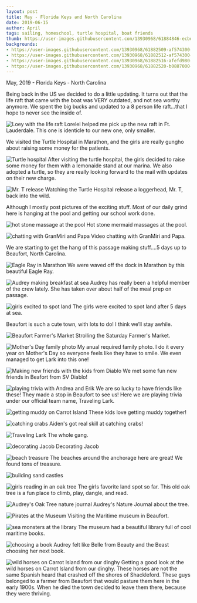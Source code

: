 ```yaml
---
layout: post
title: May - Florida Keys and North Carolina
date: 2019-06-15
author: April
tags: sailing, homeschool, turtle hospital, boat friends
thumb: https://user-images.githubusercontent.com/13930968/61884846-ecbdcf80-aeca-11e9-846c-9d67860820fa.jpeg
backgrounds:
- https://user-images.githubusercontent.com/13930968/61882509-af574300-aec6-11e9-822d-24a16bac27e3.jpeg
- https://user-images.githubusercontent.com/13930968/61882512-af574300-aec6-11e9-982c-3163ebebfa57.jpeg
- https://user-images.githubusercontent.com/13930968/61882516-afefd980-aec6-11e9-8247-b354a265b797.jpeg
- https://user-images.githubusercontent.com/13930968/61882520-b0887000-aec6-11e9-8204-2f3e6458587e.jpeg
---
```


May, 2019 - Florida Keys - North Carolina

Being back in the US we decided to do a little updating. It turns out that the life raft that came with the boat was VERY outdated, and not sea worthy anymore. We spent the big bucks and updated to a 8 person life raft…that I hope to never see the inside of. 

![Loey with the life raft](https://user-images.githubusercontent.com/13930968/61883556-ac5d5200-aec8-11e9-9fc1-b0df6981e72c.jpeg)
Lorelei helped me pick up the new raft in Ft. Lauderdale. This one is identicle to our new one, only smaller. 

We visited the Turtle Hospital in Marathon, and the girls are really gungho about raising some money for the patients. 

![Turtle hospital](https://user-images.githubusercontent.com/13930968/61882507-aebeac80-aec6-11e9-92e7-0c949c7b9401.jpeg)
After visiting the turtle hospital, the girls decided to raise some money for them with a lemonaide stand at our marina. We also adopted a turtle, so they are really looking forward to the mail with updates on their new charge. 

![Mr. T release](https://user-images.githubusercontent.com/13930968/61883565-ae271580-aec8-11e9-98ee-b554f6f187b9.jpeg)
Watching the Turtle Hospital release a loggerhead, Mr. T,  back into the wild. 

Although I mostly post pictures of the exciting stuff. Most of our daily grind here is hanging at the pool and getting our school work done. 

![hot stone massage at the pool](https://user-images.githubusercontent.com/13930968/61883558-acf5e880-aec8-11e9-8ed5-7db29f5918b9.jpeg)
Hot stone mermaid massages at the pool. 

![chatting with GranMiri and Papa](https://user-images.githubusercontent.com/13930968/61883561-ad8e7f00-aec8-11e9-8e49-31e0b224c60d.jpeg)
Video chatting with GranMiri and Papa. 

We are starting to get the hang of this passage making stuff….5 days up to Beaufort, North Carolina. 

![Eagle Ray in Marathon](https://user-images.githubusercontent.com/13930968/61882509-af574300-aec6-11e9-822d-24a16bac27e3.jpeg)
We were waved off the dock in Marathon by this beautiful Eagle Ray. 

![Audrey making breakfast at sea](https://user-images.githubusercontent.com/13930968/61882511-af574300-aec6-11e9-8218-0d69af26d393.jpeg)
Audrey has really been a helpful member of the crew lately. She has taken over about half of the meal prep on passage. 

![girls excited to spot land](https://user-images.githubusercontent.com/13930968/61882512-af574300-aec6-11e9-982c-3163ebebfa57.jpeg)
The girls were excited to spot land after 5 days at sea. 

Beaufort is such a cute town, with lots to do! I think we’ll stay awhile. 

![Beaufort Farmer's Market](https://user-images.githubusercontent.com/13930968/61882514-afefd980-aec6-11e9-87f3-5e8d3dea5bf8.jpeg)
Strolling the Saturday Farmer's Market. 

![Mother's Day family photo](https://user-images.githubusercontent.com/13930968/61882516-afefd980-aec6-11e9-8247-b354a265b797.jpeg)
My anual required family photo. I do it every year on Mother's Day so everyone feels like they have to smile. We even managed to get Lark into this one! 

![Making new friends with the kids from Diablo](https://user-images.githubusercontent.com/13930968/61882517-afefd980-aec6-11e9-8699-5a367bd649e2.jpeg)
We met some fun new friends in Beafort from SV Diablo! 

![playing trivia with Andrea and Erik](https://user-images.githubusercontent.com/13930968/61882518-b0887000-aec6-11e9-8a1f-07c7982e52b8.jpeg)
We are so lucky to have friends like these! They made a stop in Beaufort to see us! Here we are playing trivia under our official team name, Traveling Lark. 

![getting muddy on Carrot Island](https://user-images.githubusercontent.com/13930968/61882520-b0887000-aec6-11e9-8204-2f3e6458587e.jpeg)
These kids love getting muddy together! 

![catching crabs](https://user-images.githubusercontent.com/13930968/61882521-b0887000-aec6-11e9-9b82-9488f5681b47.jpeg)
Aiden's got real skill at catching crabs! 

![Traveling Lark](https://user-images.githubusercontent.com/13930968/61882524-b1210680-aec6-11e9-9b64-ab4a536fee5b.jpeg)
The whole gang. 

![decorating Jacob](https://user-images.githubusercontent.com/13930968/61882522-b0887000-aec6-11e9-84f3-46753a5d1383.jpeg)
Decorating Jacob

![beach treasure](https://user-images.githubusercontent.com/13930968/61882527-b1210680-aec6-11e9-90bb-4accd7c82ddf.jpeg)
The beaches around the anchorage here are great! We found tons of treasure. 

![building sand castles](https://user-images.githubusercontent.com/13930968/61882528-b1210680-aec6-11e9-8f4f-c544cca9ab1c.jpeg)

![girls reading in an oak tree](https://user-images.githubusercontent.com/13930968/61884846-ecbdcf80-aeca-11e9-846c-9d67860820fa.jpeg)
The girls favorite land spot so far. This old oak tree is a fun place to climb, play, dangle, and read. 

![Audrey's Oak Tree nature journal](https://user-images.githubusercontent.com/13930968/61882529-b1b99d00-aec6-11e9-97b3-1d2e306f9418.jpeg)
Audrey's Nature Journal about the tree. 

![Pirates at the Museum](https://user-images.githubusercontent.com/13930968/61882530-b1b99d00-aec6-11e9-9824-fd3e22d15c6f.jpeg)
Visiting the Maritime museum in Beaufort.

![sea monsters at the library](https://user-images.githubusercontent.com/13930968/61882531-b1b99d00-aec6-11e9-8f7e-028d493d420b.jpeg)
The museum had a beautiful library full of cool maritime books.

![choosing a book](https://user-images.githubusercontent.com/13930968/61882533-b2523380-aec6-11e9-8e70-0efbcf40e7c4.jpeg)
Audrey felt like Belle from Beauty and the Beast choosing her next book. 

![wild horses on Carrot Island from our dinghy](https://user-images.githubusercontent.com/13930968/61882535-b2523380-aec6-11e9-83ab-1b7bd35e9b85.jpeg)
Getting a good look at the wild horses on Carrot Island from our dinghy. These horses are not the same Spanish heard that crashed off the shores of Shackleford. These guys belonged to a farmer from Beaufort that would pasture them here in the early 1900s. When he died the town decided to leave them there, because they were thriving. 
